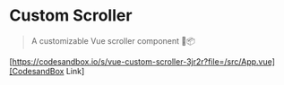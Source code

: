 # Custom Scroller
> A customizable Vue scroller component 📜📦

[https://codesandbox.io/s/vue-custom-scroller-3jr2r?file=/src/App.vue][CodesandBox Link]

